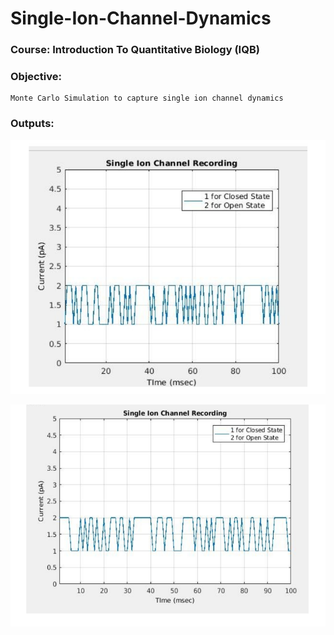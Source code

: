 # Single-Ion-Channel-Dynamics

### Course: Introduction To Quantitative Biology (IQB)

### Objective:
    Monte Carlo Simulation to capture single ion channel dynamics
    
### Outputs:

![](https://github.com/28Ritu/Single-Ion-Channel-Dynamics/blob/master/Screenshot%20from%202018-05-05%2000:59:52.png)

![](https://github.com/28Ritu/Single-Ion-Channel-Dynamics/blob/master/Screenshot%20from%202018-05-05%2000:59:58.png)
